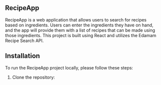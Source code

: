 ## RecipeApp
RecipeApp is a web application that allows users to search for recipes based on ingredients. Users can enter the ingredients they have on hand, and the app will provide them with a list of recipes that can be made using those ingredients. This project is built using React and utilizes the Edamam Recipe Search API.

## Installation
To run the RecipeApp project locally, please follow these steps:

1. Clone the repository:
